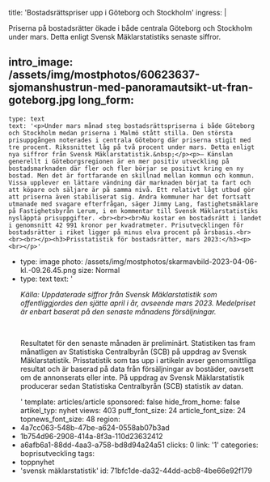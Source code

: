 title: 'Bostadsrättspriser upp i Göteborg och Stockholm'
ingress: |
  <p>Priserna på bostadsrätter ökade i både centrala Göteborg och Stockholm under mars. Detta enligt Svensk Mäklarstatistiks senaste siffror.
  </p>
  
intro_image: /assets/img/mostphotos/60623637-sjomanshustrun-med-panoramautsikt-ut-fran-goteborg.jpg
long_form:
  -
    type: text
    text: '<p>Under mars månad steg bostadsrättspriserna i både Göteborg och Stockholm medan priserna i Malmö stått stilla. Den största prisuppgången noterades i centrala Göteborg där priserna stigit med tre procent. Rikssnittet låg på två procent under mars. Detta enligt nya siffror från Svensk Mäklarstatistik.&nbsp;</p><p>– Känslan generellt i Göteborgsregionen är en mer positiv utveckling på bostadsmarknaden där fler och fler börjar se positivt kring en ny bostad. Men det är fortfarande en skillnad mellan kommun och kommun. Vissa upplever en lättare vändning där marknaden börjat ta fart och att köpare och säljare är på samma nivå. Ett relativt lågt utbud gör att priserna även stabiliserat sig. Andra kommuner har det fortsatt utmanade med svagare efterfrågan, säger Jimmy Lang, fastighetsmäklare på Fastighetsbyrån Lerum, i en kommentar till Svensk Mäklarstatistiks nysläppta prisuppgifter. <br><br><br>Nu kostar en bostadsrätt i landet i genomsnitt 42 991 kronor per kvadratmeter. Prisutvecklingen för bostadsrätter i riket ligger på minus elva procent på årsbasis.<br><br><br></p><h3>Prisstatistik för bostadsrätter, mars 2023:</h3><p><br></p>'
  -
    type: image
    photo: /assets/img/mostphotos/skarmavbild-2023-04-06-kl.-09.26.45.png
    size: Normal
  -
    type: text
    text: '<p><i>Källa: Uppdaterade siffror från Svensk Mäklarstatistik som offentliggjordes den sjätte april i år, avseende mars 2023. Medelpriset är enbart baserat på den senaste månadens försäljningar.</i><br></p><p><i><br></i></p><p>Resultatet för den senaste månaden är preliminärt. Statistiken tas fram månatligen av Statistiska Centralbyrån (SCB) på uppdrag av Svensk Mäklarstatistik. Prisstatistik som tas upp i artikeln avser genomsnittliga resultat och är baserad på data från försäljningar av bostäder, oavsett om de annonserats eller inte. På uppdrag av Svensk Mäklarstatistik producerar sedan Statistiska Centralbyrån (SCB) statistik av datan.</p>'
template: articles/article
sponsored: false
hide_from_home: false
artikel_typ: nyhet
views: 403
puff_font_size: 24
article_font_size: 24
topnews_font_size: 48
region:
  - 4a7cc063-548b-47be-a624-0558ab07b3ad
  - 1b754d96-2908-414a-8f3a-110d23632412
  - a6afb6a1-88dd-4aa3-a758-bd8d94a24a51
clicks: 0
link: '1'
categories: boprisutveckling
tags:
  - toppnyhet
  - 'svensk mäklarstatistik'
id: 71bfc1de-da32-44dd-acb8-4be66e92f179

